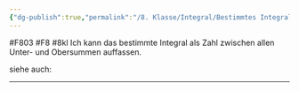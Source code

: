 ```yaml
---
{"dg-publish":true,"permalink":"/8. Klasse/Integral/Bestimmtes Integral als Zahl/"}
---
```


#F803 #F8 #8kl 
Ich kann das bestimmte Integral als Zahl zwischen allen Unter- und Obersummen auffassen.

siehe auch:
___
